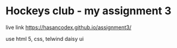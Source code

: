 # Hockeys club - my assignment 3

live link https://hasancodex.github.io/assignment3/

use html 5, css, telwind daisy ui
